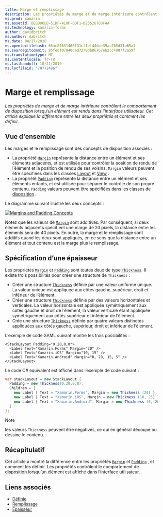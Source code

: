 ```yaml
---
title: Marge et remplissage
description: Les propriétés de marge et de marge intérieure contrôlent le comportement de disposition lorsqu’un élément est rendu dans l’interface utilisateur. Cet article explique la différence entre les deux propriétés et comment les définir.
ms.prod: xamarin
ms.assetid: BEB096BB-51DF-410F-B0F1-D235287B0F4A
ms.technology: xamarin-forms
author: davidbritch
ms.author: dabritch
ms.date: 04/27/2016
ms.openlocfilehash: 66ac81631466131cf1ef44dde39aa768d31b65a1
ms.sourcegitcommit: 9bfedf07940dad7270db86767eb2cc4007f2a59f
ms.translationtype: MT
ms.contentlocale: fr-FR
ms.lasthandoff: 10/21/2019
ms.locfileid: "70772486"
---
```

# <a name="margin-and-padding"></a>Marge et remplissage

_Les propriétés de marge et de marge intérieure contrôlent le comportement de disposition lorsqu’un élément est rendu dans l’interface utilisateur. Cet article explique la différence entre les deux propriétés et comment les définir._

## <a name="overview"></a>Vue d'ensemble

Les marges et le remplissage sont des concepts de disposition associés :

- La propriété [`Margin`](xref:Xamarin.Forms.View.Margin) représente la distance entre un élément et ses éléments adjacents, et est utilisée pour contrôler la position de rendu de l’élément et la position de rendu de ses voisins. `Margin` valeurs peuvent être spécifiées dans les classes [Layout](~/xamarin-forms/user-interface/controls/layouts.md) et [View](~/xamarin-forms/user-interface/controls/views.md) .
- La propriété [`Padding`](xref:Xamarin.Forms.Layout.Padding) représente la distance entre un élément et ses éléments enfants, et est utilisée pour séparer le contrôle de son propre contenu. `Padding` valeurs peuvent être spécifiées dans les classes de [disposition](~/xamarin-forms/user-interface/controls/layouts.md) .

Le diagramme suivant illustre les deux concepts :

[![](margin-and-padding-images/margins-and-padding-sml.png "Margins and Padding Concepts")](margin-and-padding-images/margins-and-padding.png#lightbox "Margins and Padding Concepts")

Notez que les valeurs de [`Margin`](xref:Xamarin.Forms.View.Margin) sont additives. Par conséquent, si deux éléments adjacents spécifient une marge de 20 pixels, la distance entre les éléments sera de 40 pixels. En outre, la marge et le remplissage sont additifs quand les deux sont appliqués, en ce sens que la distance entre un élément et tout contenu est la marge plus le remplissage.

## <a name="specifying-a-thickness"></a>Spécification d’une épaisseur

Les propriétés [`Margin`](xref:Xamarin.Forms.View.Margin) et [`Padding`](xref:Xamarin.Forms.Layout.Padding) sont toutes deux de type [`Thickness`](xref:Xamarin.Forms.Thickness). Il existe trois possibilités pour créer une structure de `Thickness` :

- Créer une structure [`Thickness`](xref:Xamarin.Forms.Thickness) définie par une valeur uniforme unique. La valeur unique est appliquée aux côtés gauche, supérieur, droit et inférieur de l’élément.
- Créer une structure [`Thickness`](xref:Xamarin.Forms.Thickness) définie par des valeurs horizontales et verticales. La valeur horizontale est appliquée symétriquement aux côtés gauche et droit de l’élément, la valeur verticale étant appliquée symétriquement aux côtés supérieur et inférieur de l’élément.
- Crée une structure [`Thickness`](xref:Xamarin.Forms.Thickness) définie par quatre valeurs distinctes appliquées aux côtés gauche, supérieur, droit et inférieur de l’élément.

L’exemple de code XAML suivant montre les trois possibilités :

```xaml
<StackLayout Padding="0,20,0,0">
  <Label Text="Xamarin.Forms" Margin="20" />
  <Label Text="Xamarin.iOS" Margin="10, 15" />
  <Label Text="Xamarin.Android" Margin="0, 20, 15, 5" />
</StackLayout>
```

Le code C# équivalent est affiché dans l’exemple de code suivant :

```csharp
var stackLayout = new StackLayout {
  Padding = new Thickness(0,20,0,0),
  Children = {
    new Label { Text = "Xamarin.Forms", Margin = new Thickness (20) },
    new Label { Text = "Xamarin.iOS", Margin = new Thickness (10, 25) },
    new Label { Text = "Xamarin.Android", Margin = new Thickness (0, 20, 15, 5) }
  }
};
```

> [!NOTE]
> les valeurs `Thickness` peuvent être négatives, ce qui en général découpe ou dessine le contenu.

## <a name="summary"></a>Récapitulatif

Cet article a montré la différence entre les propriétés [`Margin`](xref:Xamarin.Forms.View.Margin) et [`Padding`](xref:Xamarin.Forms.Layout.Padding) , et comment les définir. Les propriétés contrôlent le comportement de disposition lorsqu’un élément est affiché dans l’interface utilisateur.

## <a name="related-links"></a>Liens associés

- [Définie](xref:Xamarin.Forms.View.Margin)
- [Remplissage](xref:Xamarin.Forms.Layout.Padding)
- [Épaisseur](xref:Xamarin.Forms.Thickness)

